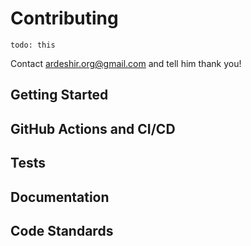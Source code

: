 # Contributing

`todo: this`

Contact ardeshir.org@gmail.com and tell him thank you!

## Getting Started

## GitHub Actions and CI/CD

## Tests

## Documentation

## Code Standards
